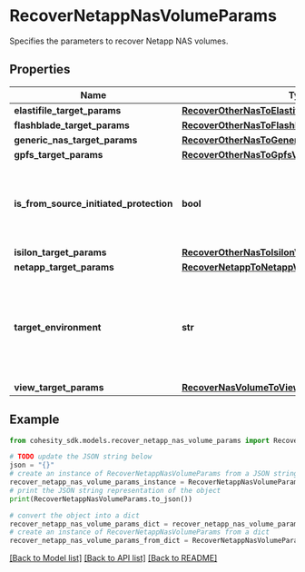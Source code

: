# RecoverNetappNasVolumeParams

Specifies the parameters to recover Netapp NAS volumes.

## Properties

Name | Type | Description | Notes
------------ | ------------- | ------------- | -------------
**elastifile_target_params** | [**RecoverOtherNasToElastifileVolumeTargetParams**](RecoverOtherNasToElastifileVolumeTargetParams.md) |  | [optional] 
**flashblade_target_params** | [**RecoverOtherNasToFlashbladeVolumeTargetParams**](RecoverOtherNasToFlashbladeVolumeTargetParams.md) |  | [optional] 
**generic_nas_target_params** | [**RecoverOtherNasToGenericNasVolumeTargetParams**](RecoverOtherNasToGenericNasVolumeTargetParams.md) |  | [optional] 
**gpfs_target_params** | [**RecoverOtherNasToGpfsVolumeTargetParams**](RecoverOtherNasToGpfsVolumeTargetParams.md) |  | [optional] 
**is_from_source_initiated_protection** | **bool** | Specifies if the snapshot trying to recover is from a source initiated protection. | [optional] 
**isilon_target_params** | [**RecoverOtherNasToIsilonVolumeTargetParams**](RecoverOtherNasToIsilonVolumeTargetParams.md) |  | [optional] 
**netapp_target_params** | [**RecoverNetappToNetappVolumeTargetParams**](RecoverNetappToNetappVolumeTargetParams.md) |  | [optional] 
**target_environment** | **str** | Specifies the environment of the recovery target. The corresponding params below must be filled out. | 
**view_target_params** | [**RecoverNasVolumeToViewParams**](RecoverNasVolumeToViewParams.md) |  | [optional] 

## Example

```python
from cohesity_sdk.models.recover_netapp_nas_volume_params import RecoverNetappNasVolumeParams

# TODO update the JSON string below
json = "{}"
# create an instance of RecoverNetappNasVolumeParams from a JSON string
recover_netapp_nas_volume_params_instance = RecoverNetappNasVolumeParams.from_json(json)
# print the JSON string representation of the object
print(RecoverNetappNasVolumeParams.to_json())

# convert the object into a dict
recover_netapp_nas_volume_params_dict = recover_netapp_nas_volume_params_instance.to_dict()
# create an instance of RecoverNetappNasVolumeParams from a dict
recover_netapp_nas_volume_params_from_dict = RecoverNetappNasVolumeParams.from_dict(recover_netapp_nas_volume_params_dict)
```
[[Back to Model list]](../README.md#documentation-for-models) [[Back to API list]](../README.md#documentation-for-api-endpoints) [[Back to README]](../README.md)


